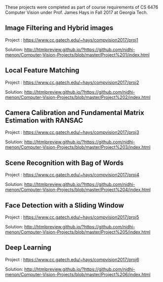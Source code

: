 These projects were completed as part of course requirements of CS 6476 Computer Vision under Prof. James Hays in Fall 2017 at Georgia Tech.

## Image Filtering and Hybrid images

Project : https://www.cc.gatech.edu/~hays/compvision2017/proj1

Solution: http://htmlpreview.github.io/?https://github.com/nidhi-menon/Computer-Vision-Projects/blob/master/Project%201/index.html

## Local Feature Matching

Project : https://www.cc.gatech.edu/~hays/compvision2017/proj2

Solution: http://htmlpreview.github.io/?https://github.com/nidhi-menon/Computer-Vision-Projects/blob/master/Project%202/index.html

## Camera Calibration and Fundamental Matrix Estimation with RANSAC

Project : https://www.cc.gatech.edu/~hays/compvision2017/proj3

Solution: http://htmlpreview.github.io/?https://github.com/nidhi-menon/Computer-Vision-Projects/blob/master/Project%203/index.html

## Scene Recognition with Bag of Words

Project : https://www.cc.gatech.edu/~hays/compvision2017/proj4

Solution: http://htmlpreview.github.io/?https://github.com/nidhi-menon/Computer-Vision-Projects/blob/master/Project%204/index.html

## Face Detection with a Sliding Window

Project : https://www.cc.gatech.edu/~hays/compvision2017/proj5

Solution: http://htmlpreview.github.io/?https://github.com/nidhi-menon/Computer-Vision-Projects/blob/master/Project%205/index.html

## Deep Learning

Project : https://www.cc.gatech.edu/~hays/compvision2017/proj6

Solution: http://htmlpreview.github.io/?https://github.com/nidhi-menon/Computer-Vision-Projects/blob/master/Project%206/index.html
